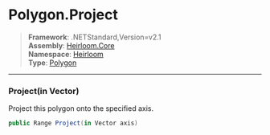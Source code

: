 # Polygon.Project

> **Framework**: .NETStandard,Version=v2.1  
> **Assembly**: [Heirloom.Core][0]  
> **Namespace**: [Heirloom][0]  
> **Type**: [Polygon][1]  

--------------------------------------------------------------------------------

### Project(in Vector)

Project this polygon onto the specified axis.

```cs
public Range Project(in Vector axis)
```

[0]: ..\Heirloom.Core.md
[1]: Heirloom.Polygon.md

